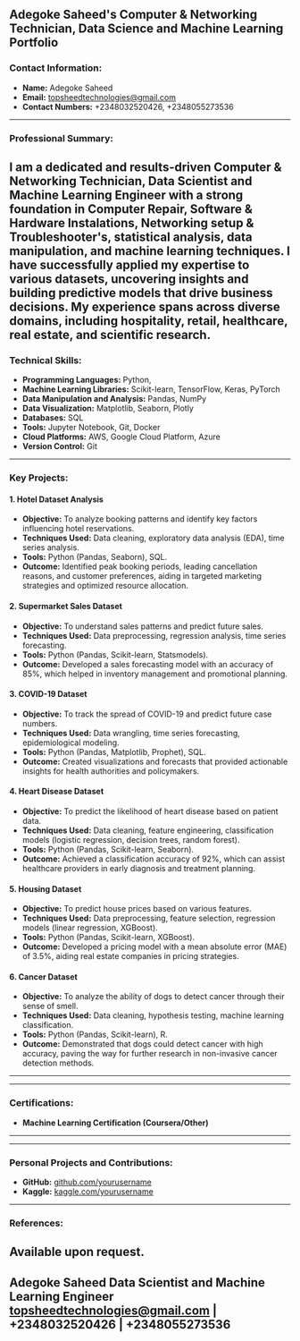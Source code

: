 **Adegoke Saheed's Computer & Networking Technician,  Data Science and Machine Learning Portfolio**
---
### Contact Information:
- **Name:** Adegoke Saheed
- **Email:** [topsheedtechnologies@gmail.com](mailto:topsheedtechnologies@gmail.com)
- **Contact Numbers:** +2348032520426, +2348055273536
---
### Professional Summary:
I am a dedicated and results-driven Computer & Networking Technician, Data Scientist and Machine Learning Engineer with a strong
foundation in Computer Repair, Software & Hardware Instalations, Networking setup & Troubleshooter's, statistical analysis, data manipulation, and machine learning techniques. I have
successfully applied my expertise to various datasets, uncovering insights and building
predictive models that drive business decisions. My experience spans across diverse domains,
including hospitality, retail, healthcare, real estate, and scientific research.
---
### Technical Skills:
- **Programming Languages:** Python, 
- **Machine Learning Libraries:** Scikit-learn, TensorFlow, Keras, PyTorch
- **Data Manipulation and Analysis:** Pandas, NumPy
- **Data Visualization:** Matplotlib, Seaborn, Plotly
- **Databases:** SQL
- **Tools:** Jupyter Notebook, Git, Docker
- **Cloud Platforms:** AWS, Google Cloud Platform, Azure
- **Version Control:** Git
---
### Key Projects:
#### 1. Hotel Dataset Analysis
- **Objective:** To analyze booking patterns and identify key factors influencing hotel
reservations.
- **Techniques Used:** Data cleaning, exploratory data analysis (EDA), time series analysis.
- **Tools:** Python (Pandas, Seaborn), SQL.
- **Outcome:** Identified peak booking periods, leading cancellation reasons, and customer
preferences, aiding in targeted marketing strategies and optimized resource allocation.
#### 2. Supermarket Sales Dataset
- **Objective:** To understand sales patterns and predict future sales.
- **Techniques Used:** Data preprocessing, regression analysis, time series forecasting.
- **Tools:** Python (Pandas, Scikit-learn, Statsmodels).
- **Outcome:** Developed a sales forecasting model with an accuracy of 85%, which helped in
inventory management and promotional planning.
#### 3. COVID-19 Dataset
- **Objective:** To track the spread of COVID-19 and predict future case numbers.
- **Techniques Used:** Data wrangling, time series forecasting, epidemiological modeling.
- **Tools:** Python (Pandas, Matplotlib, Prophet), SQL.
- **Outcome:** Created visualizations and forecasts that provided actionable insights for health
authorities and policymakers.
#### 4. Heart Disease Dataset
- **Objective:** To predict the likelihood of heart disease based on patient data.
- **Techniques Used:** Data cleaning, feature engineering, classification models (logistic
regression, decision trees, random forest).
- **Tools:** Python (Pandas, Scikit-learn, Seaborn).
- **Outcome:** Achieved a classification accuracy of 92%, which can assist healthcare providers
in early diagnosis and treatment planning.
#### 5. Housing Dataset
- **Objective:** To predict house prices based on various features.
- **Techniques Used:** Data preprocessing, feature selection, regression models (linear
regression, XGBoost).
- **Tools:** Python (Pandas, Scikit-learn, XGBoost).
- **Outcome:** Developed a pricing model with a mean absolute error (MAE) of 3.5%, aiding real
estate companies in pricing strategies.
#### 6. Cancer Dataset
- **Objective:** To analyze the ability of dogs to detect cancer through their sense of smell.
- **Techniques Used:** Data cleaning, hypothesis testing, machine learning classification.
- **Tools:** Python (Pandas, Scikit-learn), R.
- **Outcome:** Demonstrated that dogs could detect cancer with high accuracy, paving the way
for further research in non-invasive cancer detection methods.
---
---
### Certifications:
- **Machine Learning Certification (Coursera/Other)**
---
---
### Personal Projects and Contributions:
- **GitHub:** [github.com/yourusername](https://github.com/yourusername)
- **Kaggle:** [kaggle.com/yourusername](https://www.kaggle.com/yourusername)
---
### References:
Available upon request.
---
**Adegoke Saheed**
Data Scientist and Machine Learning Engineer
[topsheedtechnologies@gmail.com](mailto:topsheedtechnologies@gmail.com) |
+2348032520426 | +2348055273536
---

